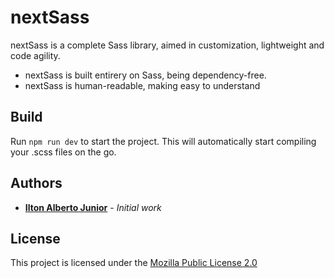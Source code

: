 # nextSass

nextSass is a complete Sass library, aimed in customization, lightweight and code agility.

* nextSass is built entirery on Sass, being dependency-free.
* nextSass is human-readable, making easy to understand

## Build

Run `npm run dev` to start the project. This will automatically start compiling your .scss files on the go.

## Authors

* [**Ilton Alberto Junior**](http://ilton.me) - *Initial work*

## License

This project is licensed under the [Mozilla Public License 2.0](https://www.mozilla.org/media/MPL/2.0/index.txt)